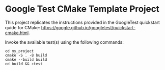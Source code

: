 # Google Test CMake Template Project
This project replicates the instructions provided in the GoogleTest quickstart quide for CMake: https://google.github.io/googletest/quickstart-cmake.html.

Invoke the available test(s) using the following commands:
```
cd my_project
cmake -S . -B build
cmake --build build
cd build && ctest 
```